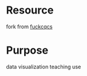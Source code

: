 # Resource 
fork from [fuckcqcs](https://github.com/fuckcqcs/fuckcqcs)
# Purpose
data visualization teaching use  
